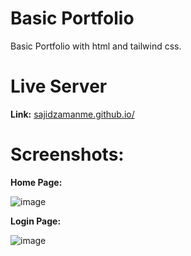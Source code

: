 # Basic Portfolio
Basic Portfolio with html and tailwind css. <br>
# Live Server 
<b>Link:</b> [sajidzamanme.github.io/](https://sajidzamanme.github.io/)

# Screenshots:
<b>Home Page:</b>

![image](https://github.com/user-attachments/assets/fae9e8bf-8174-4986-9a95-2892f3b7035e)


<b>Login Page:</b>

![image](https://github.com/user-attachments/assets/00596e6b-31f4-49a5-8751-6106294fca07)

